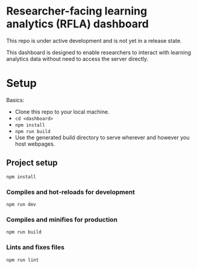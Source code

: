 # Researcher-facing learning analytics (RFLA) dashboard

This repo is under active development and is not yet in a release state.

This dashboard is designed to enable researchers to interact with learning analytics data without need to access the server directly.




# Setup

Basics:
- Clone this repo to your local machine.
- `cd <dashboard>`
- `npm install`
- `npm run build`
- Use the generated build directory to serve wherever and however you host webpages.

## Project setup
```
npm install
```

### Compiles and hot-reloads for development
```
npm run dev
```

### Compiles and minifies for production
```
npm run build
```

### Lints and fixes files
```
npm run lint
```

